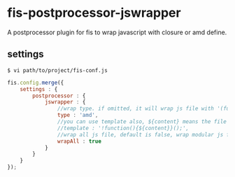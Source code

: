 # fis-postprocessor-jswrapper

A postprocessor plugin for fis to wrap javascript with closure or amd define.



## settings

    $ vi path/to/project/fis-conf.js

```javascript
fis.config.merge({
    settings : {
        postprocessor : {
            jswrapper : {
                //wrap type. if omitted, it will wrap js file with '(function(){...})();'.
                type : 'amd',
                //you can use template also, ${content} means the file content
                //template : '!function(){${content}}();',
                //wrap all js file, default is false, wrap modular js file only.
                wrapAll : true
            }
        }
    }
});
```